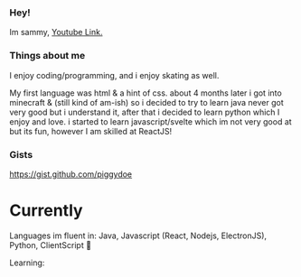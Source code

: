 ### Hey!

Im sammy, [Youtube Link.](https://www.youtube.com/channel/UCB4DE1ebOwRV-Z1GBcf4l0A)

### Things about me

I enjoy coding/programming, and i enjoy skating as well.

My first language was html & a hint of css.
about 4 months later i got into minecraft & (still kind of am-ish) so i decided to try to learn java
never got very good but i understand it, after that i decided to learn python which I enjoy and love.
i started to learn javascript/svelte which im not very good at but its fun, however I am skilled at ReactJS!

### Gists
https://gist.github.com/piggydoe

# Currently

Languages im fluent in: Java, Javascript (React, Nodejs, ElectronJS), Python, ClientScript :troll:

Learning: 
